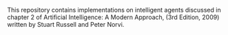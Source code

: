 This repository contains implementations on intelligent agents discussed in chapter 2 of Artificial Intelligence: A Modern Approach, (3rd Edition, 2009) written by Stuart Russell and Peter Norvi.


